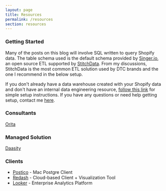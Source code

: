 ```yaml
---
layout: page
title: Resources
permalink: /resources
section: resources
---
```


### Getting Started

Many of the posts on this blog will involve SQL written to query Shopify data. The table schema used is the default schema provided by [Singer.io](https://singer.io), an open source ETL supported by [StitchData](https://stitchdata.com).  From my discussions, StitchData is the most common ETL solution used by DTC brands and the one I recommend in the below setup.


If you don't already have a data warehouse created with your Shopify data and don't have an internal data engineering resource, [follow this link](https://www.enquirelabs.com/post/setup-a-postgres-database-with-your-shopify-data-developer-not-required) for simple setup instructions. If you have any questions or need help getting setup, contact me [here](/about).

### Consultants
<a href="http://orita.ai" target="blank">Orita</a>

### Managed Solution
<a href="https://daasity.com" target="blank">Daasity</a>

### Clients
* <a href="https://eggerapps.at/postico/">Postico</a> - Mac Postgre Client
* <a href="https://redash.io/">Redash</a> - Cloud-based Client + Visualization Tool
* <a href="https://looker.com/">Looker</a> - Enterprise Analytics Platform